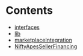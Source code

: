 

# Contents
- [interfaces](/src/interfaces)
- [lib](/src/lib)
- [marketplaceIntegration](/src/marketplaceIntegration)
- [NiftyApesSellerFinancing](SellerFinancing.sol/contract.NiftyApesSellerFinancing.md)
